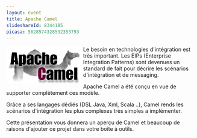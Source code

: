 ```yaml
---
layout: event
title: Apache Camel
slideshareId: 8344185
picasa: 5628574328532353793
---
```


<img align="left" height="100" class="margin-logo" src="/images/events/camel-logo.png" alt="Logo Camel">Le besoin en technologies d'intégration est très important.
Les EIPs (Enterprise Integration Patterns) sont devenues un standard de fait pour décrire les scénarios d'intégration et de messaging.

Apache Camel a été conçu en vue de supporter complètement ces modèle.

Grâce a ses langages dédiés (DSL Java, Xml, Scala ..), Camel rends les scénarios d'intégration les plus complexes très simples a implémenter.

Cette présentation vous donnera un aperçu de Camel et beaucoup de raisons d'ajouter ce projet dans votre boîte à outils.